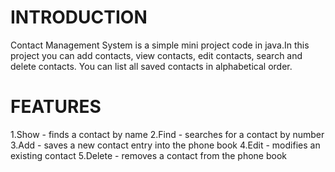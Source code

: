# INTRODUCTION
Contact Management System is a simple mini project code in java.In this project you can add contacts, view contacts, edit contacts, search and delete contacts. You can list all saved contacts in alphabetical order.

# FEATURES

1.Show - finds a contact by name
2.Find - searches for a contact by number
3.Add - saves a new contact entry into the phone book
4.Edit - modifies an existing contact
5.Delete - removes a contact from the phone book


